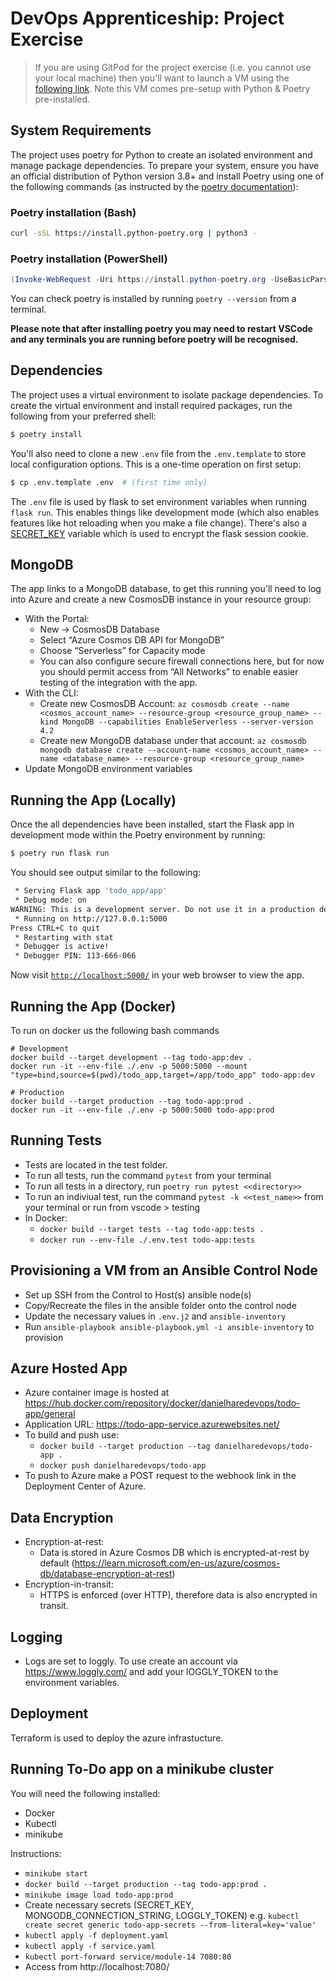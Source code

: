 # DevOps Apprenticeship: Project Exercise

> If you are using GitPod for the project exercise (i.e. you cannot use your local machine) then you'll want to launch a VM using the [following link](https://gitpod.io/#https://github.com/CorndelWithSoftwire/DevOps-Course-Starter). Note this VM comes pre-setup with Python & Poetry pre-installed.

## System Requirements

The project uses poetry for Python to create an isolated environment and manage package dependencies. To prepare your system, ensure you have an official distribution of Python version 3.8+ and install Poetry using one of the following commands (as instructed by the [poetry documentation](https://python-poetry.org/docs/#system-requirements)):

### Poetry installation (Bash)

```bash
curl -sSL https://install.python-poetry.org | python3 -
```

### Poetry installation (PowerShell)

```powershell
(Invoke-WebRequest -Uri https://install.python-poetry.org -UseBasicParsing).Content | py -
```

You can check poetry is installed by running `poetry --version` from a terminal.

**Please note that after installing poetry you may need to restart VSCode and any terminals you are running before poetry will be recognised.**

## Dependencies

The project uses a virtual environment to isolate package dependencies. To create the virtual environment and install required packages, run the following from your preferred shell:

```bash
$ poetry install
```

You'll also need to clone a new `.env` file from the `.env.template` to store local configuration options. This is a one-time operation on first setup:

```bash
$ cp .env.template .env  # (first time only)
```

The `.env` file is used by flask to set environment variables when running `flask run`. This enables things like development mode (which also enables features like hot reloading when you make a file change). There's also a [SECRET_KEY](https://flask.palletsprojects.com/en/2.3.x/config/#SECRET_KEY) variable which is used to encrypt the flask session cookie.

## MongoDB

The app links to a MongoDB database, to get this running you'll need to log into Azure and create a new CosmosDB instance in your resource group:

- With the Portal:
    - New -> CosmosDB Database
    - Select “Azure Cosmos DB API for MongoDB”
    - Choose “Serverless” for Capacity mode
    - You can also configure secure firewall connections here, but for now you should permit access from “All Networks” to enable easier testing of the integration with the app.
- With the CLI:
    - Create new CosmosDB Account: `az cosmosdb create --name <cosmos_account_name> --resource-group <resource_group_name> --kind MongoDB --capabilities EnableServerless --server-version 4.2`
    - Create new MongoDB database under that account: `az cosmosdb mongodb database create --account-name <cosmos_account_name> --name <database_name> --resource-group <resource_group_name>`
- Update MongoDB environment variables

## Running the App (Locally)

Once the all dependencies have been installed, start the Flask app in development mode within the Poetry environment by running:
```bash
$ poetry run flask run
```

You should see output similar to the following:
```bash
 * Serving Flask app 'todo_app/app'
 * Debug mode: on
WARNING: This is a development server. Do not use it in a production deployment. Use a production WSGI server instead.
 * Running on http://127.0.0.1:5000
Press CTRL+C to quit
 * Restarting with stat
 * Debugger is active!
 * Debugger PIN: 113-666-066
```
Now visit [`http://localhost:5000/`](http://localhost:5000/) in your web browser to view the app.

## Running the App (Docker)

To run on docker us the following bash commands
```
# Development
docker build --target development --tag todo-app:dev .
docker run -it --env-file ./.env -p 5000:5000 --mount "type=bind,source=$(pwd)/todo_app,target=/app/todo_app" todo-app:dev

# Production
docker build --target production --tag todo-app:prod .  
docker run -it --env-file ./.env -p 5000:5000 todo-app:prod
```

## Running Tests

- Tests are located in the test folder.
- To run all tests, run the command `pytest` from your terminal
- To run all tests in a directory, run `poetry run pytest <<directory>>`
- To run an indiviual test, run the command `pytest -k <<test_name>>` from your terminal or run from vscode > testing
- In Docker:
    - `docker build --target tests --tag todo-app:tests .`
    - `docker run --env-file ./.env.test todo-app:tests`

## Provisioning a VM from an Ansible Control Node

- Set up SSH from the Control to Host(s) ansible node(s)
- Copy/Recreate the files in the ansible folder onto the control node
- Update the necessary values in `.env.j2` and `ansible-inventory`
- Run `ansible-playbook ansible-playbook.yml -i ansible-inventory` to provision

## Azure Hosted App

- Azure container image is hosted at https://hub.docker.com/repository/docker/danielharedevops/todo-app/general
- Application URL: https://todo-app-service.azurewebsites.net/
- To build and push use:
    - `docker build --target production --tag danielharedevops/todo-app .`
    - `docker push danielharedevops/todo-app`
- To push to Azure make a POST request to the webhook link in the Deployment Center of Azure.

## Data Encryption

- Encryption-at-rest:
    - Data is stored in Azure Cosmos DB which is encrypted-at-rest by default (https://learn.microsoft.com/en-us/azure/cosmos-db/database-encryption-at-rest)
- Encryption-in-transit:
    - HTTPS is enforced (over HTTP), therefore data is also encrypted in transit.

## Logging

- Logs are set to loggly. To use create an account via https://www.loggly.com/ and add your lOGGLY_TOKEN to the environment variables.

## Deployment

Terraform is used to deploy the azure infrastucture.

## Running To-Do app on a minikube cluster

You will need the following installed:
- Docker
- Kubectl
- minikube

Instructions:
- `minikube start`
- `docker build --target production --tag todo-app:prod .`
- `minikube image load todo-app:prod`
- Create necessary secrets (SECRET_KEY, MONGODB_CONNECTION_STRING, LOGGLY_TOKEN) e.g. `kubectl create secret generic todo-app-secrets --from-literal=key='value'`
- `kubectl apply -f deployment.yaml`
- `kubectl apply -f service.yaml`
- `kubectl port-forward service/module-14 7080:80`
- Access from http://localhost:7080/
